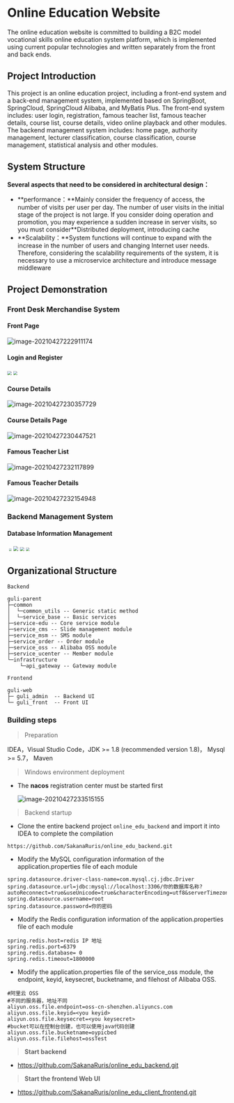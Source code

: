 # Online Education Website


The online education website is committed to building a B2C model vocational skills online education system platform, which is implemented using current popular technologies and written separately from the front and back ends.




## Project Introduction

This project is an online education project, including a front-end system and a back-end management system, implemented based on SpringBoot, SpringCloud, SpringCloud Alibaba, and MyBatis Plus. The front-end system includes: user login, registration, famous teacher list, famous teacher details, course list, course details, video online playback and other modules. The backend management system includes: home page, authority management, lecturer classification, course classification, course management, statistical analysis and other modules.


## System Structure

**Several aspects that need to be considered in architectural design：**

- **performance：**Mainly consider the frequency of access, the number of visits per user per day. The number of user visits in the initial stage of the project is not large. If you consider doing operation and promotion, you may experience a sudden increase in server visits, so you must consider\**Distributed deployment, introducing cache
- **Scalability：**System functions will continue to expand with the increase in the number of users and changing Internet user needs. Therefore, considering the scalability requirements of the system, it is necessary to use a microservice architecture and introduce message middleware



## Project Demonstration

### Front Desk Merchandise System

#### Front Page

![image-20210427222911174](https://oss.imoyt.top/img/20210427222912.png)

#### Login and Register

<div>
    <img src="https://guliedu-2002.oss-ap-northeast-1.aliyuncs.com/course/login.png" style="zoom:60%;"  />
    <img src="https://guliedu-2002.oss-ap-northeast-1.aliyuncs.com/course/register.png" style="zoom:60%;" />
</div>

#### Course Details

![image-20210427230357729](https://oss.imoyt.top/img/20210427230358.png)

#### **Course Details Page**

![image-20210427230447521](https://oss.imoyt.top/img/20210427230448.png)


#### Famous Teacher List

![image-20210427232117899](https://oss.imoyt.top/img/20210427232119.png)

#### Famous Teacher Details

![image-20210427232154948](https://oss.imoyt.top/img/20210427232156.png)


### Backend Management System

#### Database Information Management

<div>
     <img src="" style="zoom:40%;" />
    <img src="https://oss.imoyt.top/img/20210427174750.png" style="zoom:40%;" />
    <img src="https://oss.imoyt.top/img/20210427174934.png" style="zoom:70%;" />
    <img src="https://oss.imoyt.top/img/20210427174954.png" style="zoom:60%;" />
    <img src="https://oss.imoyt.top/img/20210427175011.png" style="zoom:50%;" />
</div>




## Organizational Structure

`Backend`

```
guli-parent
├─common  
│  └─common_utils -- Generic static method 
│  └─service_base -- Basic services
├─service-edu -- Core service module
├─service_cms -- Slide management module
├─service_msm -- SMS module
├─service_order -- Order module
├─service_oss -- Alibaba OSS module
├─service_ucenter -- Member module
└─infrastructure 
    └─api_gateway -- Gateway module
```

`Frontend`

~~~
guli-web
├─ guli_admin  -- Backend UI
└─ guli_front  -- Front UI
~~~




### Building steps

>Preparation

IDEA，Visual Studio Code，JDK >= 1.8 (recommended version 1.8)， Mysql >= 5.7， Maven

> Windows environment deployment

- The **nacos** registration center must be started first

  ![image-20210427233515155](https://oss.imoyt.top/img/20210427233516.png)

>Backend startup

* Clone the entire backend project `online_edu_backend` and import it into IDEA to complete the compilation

~~~
https://github.com/SakanaRuris/online_edu_backend.git
~~~

* Modify the MySQL configuration information of the application.properties file of each module

~~~properties
spring.datasource.driver-class-name=com.mysql.cj.jdbc.Driver
spring.datasource.url=jdbc:mysql://localhost:3306/你的数据库名称?autoReconnect=true&useUnicode=true&characterEncoding=utf8&serverTimezone=GMT%2B8
spring.datasource.username=root
spring.datasource.password=你的密码
~~~

* Modify the Redis configuration information of the application.properties file of each module

~~~properties
spring.redis.host=redis IP 地址
spring.redis.port=6379
spring.redis.database= 0
spring.redis.timeout=1800000
~~~

* Modify the application.properties file of the service_oss module, the endpoint, keyid, keysecret, bucketname, and filehost of Alibaba OSS.

~~~properties
#阿里云 OSS
#不同的服务器，地址不同
aliyun.oss.file.endpoint=oss-cn-shenzhen.aliyuncs.com
aliyun.oss.file.keyid=<you keyid>
aliyun.oss.file.keysecret=<you keysecret>
#bucket可以在控制台创建，也可以使用java代码创建
aliyun.oss.file.bucketname=oypicbed
aliyun.oss.file.filehost=ossTest
~~~

>**Start backend**

* https://github.com/SakanaRuris/online_edu_backend.git

>**Start the frontend Web UI**

* https://github.com/SakanaRuris/online_edu_client_frontend.git

